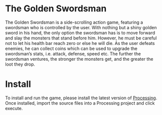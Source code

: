 # The Golden Swordsman
The Golden Swordsman is a side-scrolling action game, featuring a swordsman who is
controlled by the user. With nothing but a shiny golden sword in his hand, the only option the swordsman has is to move forward and slay the monsters that stand before him. However, he must be careful not to let his health bar reach zero or else he will die. As the user defeats enemies, he can collect coins which can be used to upgrade the swordsman’s stats, i.e. attack, defense, speed etc. The further the swordsman
ventures, the stronger the monsters get, and the greater the loot they drop.

# Install
To install and run the game, please install the latest version of [Processing](https://processing.org/). Once installed, import the source files into a Processing project and click execute.

